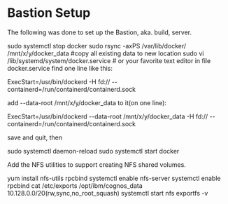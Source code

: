 # Bastion Setup
The following was done to set up the Bastion, aka. build, server.

sudo systemctl stop docker
sudo rsync -axPS /var/lib/docker/ /mnt/x/y/docker_data #copy all existing data to new location
sudo vi /lib/systemd/system/docker.service # or your favorite text editor
in file docker.service find one line like this:

ExecStart=/usr/bin/dockerd -H fd:// --containerd=/run/containerd/containerd.sock

add --data-root /mnt/x/y/docker_data to it(on one line):

ExecStart=/usr/bin/dockerd --data-root /mnt/x/y/docker_data -H fd:// --containerd=/run/containerd/containerd.sock

save and quit, then

sudo systemctl daemon-reload
sudo systemctl start docker

Add the NFS utilities to support creating NFS shared volumes.

yum install nfs-utils rpcbind
systemctl enable nfs-server
systemctl enable rpcbind
cat /etc/exports
/opt/ibm/cognos_data 10.128.0.0/20(rw,sync,no_root_squash)
systemctl start nfs
exportfs -v